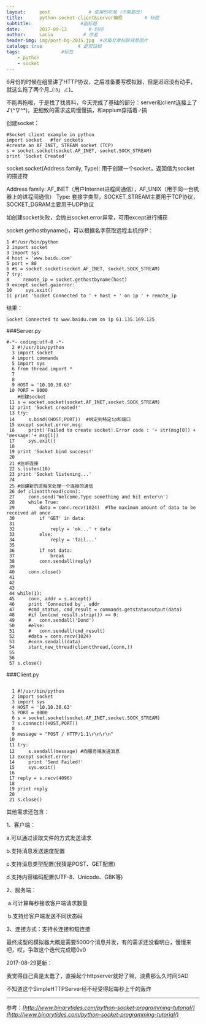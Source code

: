 ```yaml
---
layout:     post              # 使用的布局（不需要改）
title:      python-socket-client&server编程        # 标题 
subtitle:                  #副标题
date:       2017-09-13        # 时间
author:     Lacia           # 作者
header-img: img/post-bg-2015.jpg  #这篇文章标题背景图片
catalog: true             # 是否归档
tags:               #标签
    - python
    - socket
---
```


6月份的时候在组里讲了HTTP协议，之后准备要写模拟器，但是迟迟没有动手，就这么拖了两个月_(:з」∠)_ 

不能再拖啦，于是找了找资料，今天完成了基础的部分：server和client连接上了♪(^∇^*)，更细致的需求这周慢慢搞，和appium穿插着♂搞

创建socket：
```
#Socket client example in python 
import socket   #for sockets
#create an AF_INET, STREAM socket (TCP)
s = socket.socket(socket.AF_INET, socket.SOCK_STREAM)
print 'Socket Created'
```
socket.socket(Address family, Type): 用于创建一个socket，返回值为socket的描述符  

 Address family: AF_INET（用户Internet进程间通信），AF_UNIX（用于同一台机器上的进程间通信）
 Type: 套接字类型，SOCKET_STREAM主要用于TCP协议，SOCKET_DGRAM主要用于UDP协议  

如创建socket失败，会抛出socket.error异常，可用except进行捕获

socket.gethostbyname()，可以根据名字获取远程主机的IP：

    1 #!/usr/bin/python
    2 import socket
    3 import sys
    4 host = 'www.baidu.com'
    5 port = 80
    6 #s = socket.socket(socket.AF_INET, socket.SOCK_STREAM)
    7 try:
    8     remote_ip = socket.gethostbyname(host)
    9 except socket.gaierror:
    10     sys.exit()
    11 print 'Socket Connected to ' + host + ' on ip ' + remote_ip

结果：
```
Socket Connected to www.baidu.com on ip 61.135.169.125
```

###Server.py
```
#-*- coding:utf-8 -*-
  2 #!/usr/bin/python
  3 import socket
  4 import commands
  5 import sys
  6 from thread import *
  7 
  8 
  9 HOST = '10.10.30.63'
 10 PORT = 8000
    #创建socket
 11 s = socket.socket(socket.AF_INET,socket.SOCK_STREAM)
 12 print 'Socket created!'
 13 try:
 14     s.bind((HOST,PORT))  #绑定到特定ip和端口
 15 except socket.error,msg:
 16     print('Failed to create socket!.Error code : '+ str(msg[0]) + 'message:'+ msg[1])
 17     sys.exit()
 18 
 19 print 'Socket bind success!'
 20 
 21 #监听连接
 22 s.listen(10)
 23 print 'Socket listening...'
 24 
 25 #创建新的进程来处理一个连接的通信
 26 def clientthread(conn):
 27     conn.send('Welcome.Type something and hit enter\n')
 28     while True:
 29         data = conn.recv(1024)  #The maximum amount of data to be received at once
 30         if 'GET' in data:
 31 
 32             reply = 'ok...' + data
 33         else:
 34             reply = 'fail...'
 35 
 36         if not data:
 37             break
 38         conn.sendall(reply)
 39 
 40     conn.close()
 41 
 42 
 43 
 44 while(1):
 45     conn, addr = s.accept()
 46     print 'Connected by', addr
 47     #cmd_status, cmd_result = commands.getstatusoutput(data)
 48     #if len(cmd_result.strip()) == 0:
 49     #   conn.sendall('Dond')
 50     #else:
 51     #   conn.sendall(cmd_result)
 52     #data = conn.recv(1024)
 53     #conn.sendall(data)
 54     start_new_thread(clientthread,(conn,))
 55 
 56 
 57 s.close()
```

###Client.py
```

  1 #!/usr/bin/python
  2 import socket
  3 import sys
  4 HOST = '10.10.30.63'
  5 PORT = 8000
  6 s = socket.socket(socket.AF_INET,socket.SOCK_STREAM)
  7 s.connect((HOST,PORT))
  8 
  9 message = "POST / HTTP/1.1\r\n\r\n"
 10 
 11 try:
 12     s.sendall(message) #向服务端发送消息
 13 except socket.error:
 14     print 'Send Failed!'
 15     sys.exit()
 16 
 17 reply = s.recv(4096)
 18 
 19 print reply
 20 
 21 s.close()
```

其他需求还包含：  

1、客户端：  

a.可以通过读取文件的方式发送请求  

b.支持消息发送速度配置  

c.支持消息类型配置(我猜是POST、GET配置)  

d.支持内容编码配置(UTF-8、Unicode、GBK等)  

2、服务端：  

​ a.可计算每秒接收客户端请求数量  

​ b.支持给客户端发送不同状态码  

3、连接方式：支持长连接和短连接   

最终成型的模拟器大概是需要5000个消息并发，有的需求还没看明白，慢慢来吧，哎，争取这个迭代完成嗯0v0  





2017-08-29更新：  

我觉得自己真是太蠢了，直接起个httpserver就好了嘛，浪费那么久时间SAD  

不知道这个SimpleHTTPServer经不经受得起每秒上千的轰炸







-------------------------------------------------------------
参考：*[http://www.binarytides.com/python-socket-programming-tutorial/](http://www.binarytides.com/python-socket-programming-tutorial/)*

